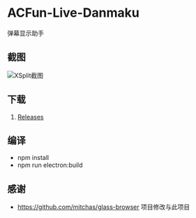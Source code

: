 # ACFun-Live-Danmaku
弹幕显示助手

## 截图
![XSplit截图](https://raw.githubusercontent.com/ShigemoriHakura/ACFun-Live-Danmaku/master/screenshots/xsplit.png) 

## 下载
1. [Releases](https://github.com/ShigemoriHakura/ACFun-Danmaku-Helper-Browser/releases)

## 编译
* npm install
* npm run electron:build 

## 感谢
* https://github.com/mitchas/glass-browser 项目修改与此项目